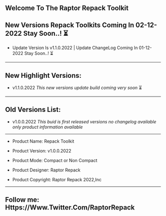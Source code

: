 Welcome To The Raptor Repack Toolkit
----------------------------------------------------------------------------------------------------
New Versions Repack Toolkits Coming In 02-12-2022 Stay Soon..! ⏳
----------------------------------------------------------------------------------------------------
- Update Version Is v1.1.0.2022 | Update ChangeLog Coming In 01-12-2022 Stay Soon..! ⏳
----------------------------------------------------------------------------------------------------
New Highlight Versions:
----------------------------------------------------------------------------------------------------
- v1.1.0.2022 *This new versions update build coming very soon* ⏳
----------------------------------------------------------------------------------------------------
Old Versions List:
----------------------------------------------------------------------------------------------------
- v1.0.0.2022 *This buid is first released versions no changelog available only product information available*
----------------------------------------------------------------------------------------------------
- Product Name: Repack Toolkit

- Product Version: v1.0.0.2022

- Product Mode: Compact or Non Compact

- Product Designer: Raptor Repack

- Product Copyright: Raptor Repack 2022,Inc

---------------------------------------------------------------------------------------------------
Follow me: Https://Www.Twitter.Com/RaptorRepack
---------------------------------------------------------------------------------------------------
